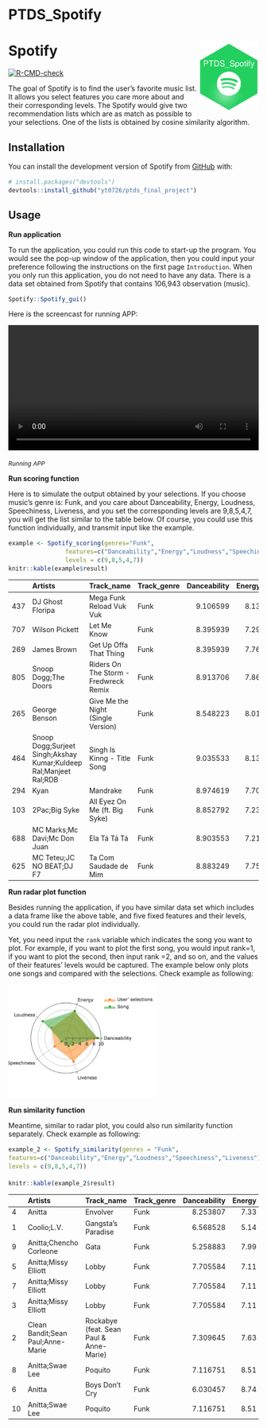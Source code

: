 PTDS_Spotify
================

# Spotify <img src="man/figures/logo.png" align="right" width="120" />

<!-- badges: start -->

[![R-CMD-check](https://github.com/yt0726/ptds_final_project/actions/workflows/R-CMD-check.yaml/badge.svg)](https://github.com/yt0726/ptds_final_project/actions/workflows/R-CMD-check.yaml)
<!-- badges: end -->

The goal of Spotify is to find the user’s favorite music list. It allows
you select features you care more about and their corresponding levels.
The Spotify would give two recommendation lists which are as match as
possible to your selections. One of the lists is obtained by cosine
similarity algorithm.

## Installation

You can install the development version of Spotify from
[GitHub](https://github.com/) with:

``` r
# install.packages("devtools")
devtools::install_github("yt0726/ptds_final_project")
```

## Usage

**Run application**

To run the application, you could run this code to start-up the program.
You would see the pop-up window of the application, then you could input
your preference following the instructions on the first page
`Introduction`. When you only run this application, you do not need to
have any data. There is a data set obtained from Spotify that contains
106,943 observation (music).

``` r
Spotify::Spotify_gui()
```

Here is the screencast for running APP:

<video width="100%" controls>
<source src="man/figures/screencast.mp4" type="video/mp4">
</video>

<span style="font-size:12px;"> *Running APP*</span>

**Run scoring function**

Here is to simulate the output obtained by your selections. If you
choose music’s genre is: Funk, and you care about Danceability, Energy,
Loudness, Speechiness, Liveness, and you set the corresponding levels
are 9,8,5,4,7, you will get the list similar to the table below. Of
course, you could use this function individually, and transmit input
like the example.

``` r
example <- Spotify_scoring(genres="Funk",
                features=c("Danceability","Energy","Loudness","Speechiness","Liveness"),
                levels = c(9,8,5,4,7))
knitr::kable(example$result)
```

|     | Artists                                                           | Track_name                            | Track_genre | Danceability | Energy | Loudness | Speechiness | Liveness |  score_1 | score_2 |  score_3 |  score_4 | score_5 | final_score |
|:----|:------------------------------------------------------------------|:--------------------------------------|:------------|-------------:|-------:|---------:|------------:|---------:|---------:|--------:|---------:|---------:|--------:|------------:|
| 437 | DJ Ghost Floripa                                                  | Mega Funk Reload Vuk Vuk              | Funk        |     9.106599 |   8.13 | 8.175647 |   1.5440415 |     2.36 | 9.893401 |    9.87 | 6.824353 | 7.544041 |    5.36 |    8.287794 |
| 707 | Wilson Pickett                                                    | Let Me Know                           | Funk        |     8.395939 |   7.29 | 7.289089 |   1.3782383 |     6.35 | 9.395939 |    9.29 | 7.710911 | 7.378238 |    9.35 |    8.253889 |
| 269 | James Brown                                                       | Get Up Offa That Thing                | Funk        |     8.395939 |   7.76 | 7.776483 |   3.6787565 |     5.45 | 9.395939 |    9.76 | 7.223517 | 9.678757 |    8.45 |    8.252785 |
| 805 | Snoop Dogg;The Doors                                              | Riders On The Storm - Fredwreck Remix | Funk        |     8.913706 |   7.86 | 8.186375 |   1.5751295 |     1.22 | 9.913706 |    9.86 | 6.813625 | 7.575130 |    4.22 |    8.237648 |
| 265 | George Benson                                                     | Give Me the Night (Single Version)    | Funk        |     8.548223 |   8.01 | 7.976250 |   0.6331606 |     3.87 | 9.548223 |    9.99 | 7.023750 | 6.633161 |    6.87 |    8.235506 |
| 464 | Snoop Dogg;Surjeet Singh;Akshay Kumar;Kuldeep Ral;Manjeet Ral;RDB | Singh Is Kinng - Title Song           | Funk        |     9.035533 |   8.13 | 8.337125 |   0.7761658 |     1.24 | 9.964467 |    9.87 | 6.662875 | 6.776166 |    4.24 |    8.235426 |
| 294 | Kyan                                                              | Mandrake                              | Funk        |     8.974619 |   7.70 | 8.328617 |   2.3937824 |     1.07 | 9.974619 |    9.70 | 6.671383 | 8.393782 |    4.07 |    8.215455 |
| 103 | 2Pac;Big Syke                                                     | All Eyez On Me (ft. Big Syke)         | Funk        |     8.852792 |   7.23 | 8.057821 |   2.5595855 |     3.27 | 9.852792 |    9.23 | 6.942179 | 8.559586 |    6.27 |    8.212819 |
| 688 | MC Marks;Mc Davi;Mc Don Juan                                      | Ela Tá Tá Tá                          | Funk        |     8.903553 |   7.21 | 7.970886 |   0.4818653 |     2.85 | 9.903553 |    9.21 | 7.029114 | 6.481865 |    5.85 |    8.205462 |
| 625 | MC Teteu;JC NO BEAT;DJ F7                                         | Ta Com Saudade de Mim                 | Funk        |     8.883249 |   7.75 | 8.106653 |   0.5709845 |     1.07 | 9.883249 |    9.75 | 6.893347 | 6.570984 |    4.07 |    8.194836 |

**Run radar plot function**

Besides running the application, if you have similar data set which
includes a data frame like the above table, and five fixed features and
their levels, you could run the radar plot individually.

Yet, you need input the `rank` variable which indicates the song you
want to plot. For example, if you want to plot the first song, you would
input rank=1, if you want to plot the second, then input rank =2, and so
on, and the values of their features’ levels would be captured. The
example below only plots one songs and compared with the selections.
Check example as following:

<img src="man/figures/README-radarplot-1.png" width="60%" />

**Run similarity function**

Meantime, similar to radar plot, you could also run similarity function
separately. Check example as following:

``` r
example_2 <- Spotify_similarity(genres = "Funk",
features=c("Danceability","Energy","Loudness","Speechiness","Liveness"),
levels = c(9,8,5,4,7))

knitr::kable(example_2$result) 
```

|     | Artists                           | Track_name                              | Track_genre | Danceability | Energy | Loudness | Speechiness | Liveness |
|:----|:----------------------------------|:----------------------------------------|:------------|-------------:|-------:|---------:|------------:|---------:|
| 4   | Anitta                            | Envolver                                | Funk        |     8.253807 |   7.33 | 8.159740 |   0.8777202 |    0.909 |
| 1   | Coolio;L.V.                       | Gangsta’s Paradise                      | Funk        |     6.568528 |   5.14 | 7.302776 |   0.6145078 |    3.980 |
| 9   | Anitta;Chencho Corleone           | Gata                                    | Funk        |     5.258883 |   7.99 | 8.363391 |   1.2746114 |    7.870 |
| 5   | Anitta;Missy Elliott              | Lobby                                   | Funk        |     7.705584 |   7.11 | 8.200063 |   0.3979275 |    1.430 |
| 7   | Anitta;Missy Elliott              | Lobby                                   | Funk        |     7.705584 |   7.11 | 8.200063 |   0.3979275 |    1.430 |
| 3   | Anitta;Missy Elliott              | Lobby                                   | Funk        |     7.705584 |   7.11 | 8.200063 |   0.3979275 |    1.430 |
| 2   | Clean Bandit;Sean Paul;Anne-Marie | Rockabye (feat. Sean Paul & Anne-Marie) | Funk        |     7.309645 |   7.63 | 8.409263 |   0.5419689 |    1.800 |
| 8   | Anitta;Swae Lee                   | Poquito                                 | Funk        |     7.116751 |   8.51 | 8.416292 |   1.2953368 |    3.090 |
| 6   | Anitta                            | Boys Don’t Cry                          | Funk        |     6.030457 |   8.74 | 8.496199 |   0.4010363 |    1.480 |
| 10  | Anitta;Swae Lee                   | Poquito                                 | Funk        |     7.116751 |   8.51 | 8.416292 |   1.2953368 |    3.090 |

